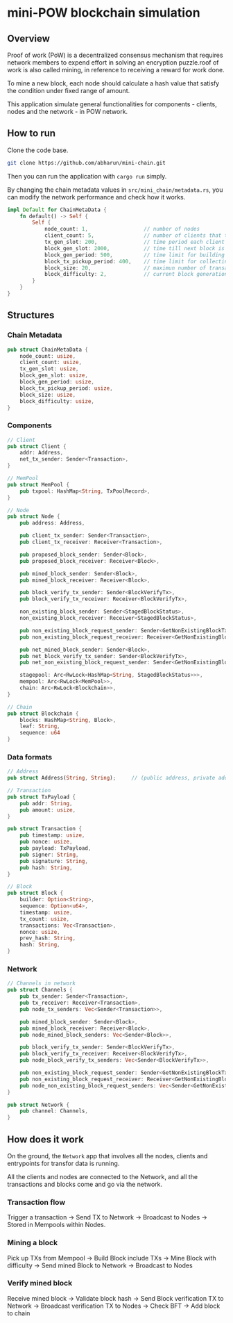 # mini-POW blockchain simulation

## Overview

Proof of work (PoW) is a decentralized consensus mechanism that requires network members to expend effort in solving an encryption puzzle.roof of work is also called mining, in reference to receiving a reward for work done.

To mine a new block, each node should calculate a hash value that satisfy the condition under fixed range of amount.

This application simulate general functionalities for components - clients, nodes and the network - in POW network.

## How to run

Clone the code base.

```bash
git clone https://github.com/abharun/mini-chain.git
```

Then you can run the application with `cargo run` simply.

By changing the chain metadata values in `src/mini_chain/metadata.rs`, you can modify the network performance and check how it works.

```rust
impl Default for ChainMetaData {
    fn default() -> Self {
        Self {
            node_count: 1,                  // number of nodes
            client_count: 5,                // number of clients that trigger transactions
            tx_gen_slot: 200,               // time period each client trigger a new transaction
            block_gen_slot: 2000,           // time till next block is generated (not mined yet)
            block_gen_period: 500,          // time limit for building a block
            block_tx_pickup_period: 400,    // time limit for collecting transactions from mempool
            block_size: 20,                 // maximun number of transactions in one block
            block_difficulty: 2,            // current block generation difficulty
        }
    }
}
```

## Structures

### Chain Metadata

```rust
pub struct ChainMetaData {
    node_count: usize,
    client_count: usize,
    tx_gen_slot: usize,
    block_gen_slot: usize,
    block_gen_period: usize,
    block_tx_pickup_period: usize,
    block_size: usize,
    block_difficulty: usize,
}
```

### Components

```rust
// Client
pub struct Client {
    addr: Address,
    net_tx_sender: Sender<Transaction>,
}
```

```rust
// MemPool
pub struct MemPool {
    pub txpool: HashMap<String, TxPoolRecord>,
}
```

```rust
// Node
pub struct Node {
    pub address: Address,

    pub client_tx_sender: Sender<Transaction>,
    pub client_tx_receiver: Receiver<Transaction>,

    pub proposed_block_sender: Sender<Block>,
    pub proposed_block_receiver: Receiver<Block>,

    pub mined_block_sender: Sender<Block>,
    pub mined_block_receiver: Receiver<Block>,

    pub block_verify_tx_sender: Sender<BlockVerifyTx>,
    pub block_verify_tx_receiver: Receiver<BlockVerifyTx>,

    non_existing_block_sender: Sender<StagedBlockStatus>,
    non_existing_block_receiver: Receiver<StagedBlockStatus>,

    pub non_existing_block_request_sender: Sender<GetNonExistingBlockTx>,
    pub non_existing_block_request_receiver: Receiver<GetNonExistingBlockTx>,

    pub net_mined_block_sender: Sender<Block>,
    pub net_block_verify_tx_sender: Sender<BlockVerifyTx>,
    pub net_non_existing_block_request_sender: Sender<GetNonExistingBlockTx>,

    stagepool: Arc<RwLock<HashMap<String, StagedBlockStatus>>>,
    mempool: Arc<RwLock<MemPool>>,
    chain: Arc<RwLock<Blockchain>>,
}
```

```rust
// Chain
pub struct Blockchain {
    blocks: HashMap<String, Block>,
    leaf: String,
    sequence: u64
}
```

### Data formats

```rust
// Address
pub struct Address(String, String);     // (public address, private address)
```

```rust
// Transaction
pub struct TxPayload {
    pub addr: String,
    pub amount: usize,
}

pub struct Transaction {
    pub timestamp: usize,
    pub nonce: usize,
    pub payload: TxPayload,
    pub signer: String,
    pub signature: String,
    pub hash: String,
}
```

```rust
// Block
pub struct Block {
    builder: Option<String>,
    sequence: Option<u64>,
    timestamp: usize,
    tx_count: usize,
    transactions: Vec<Transaction>,
    nonce: usize,
    prev_hash: String,
    hash: String,
}
```

### Network

```rust
// Channels in network
pub struct Channels {
    pub tx_sender: Sender<Transaction>,
    pub tx_receiver: Receiver<Transaction>,
    pub node_tx_senders: Vec<Sender<Transaction>>,

    pub mined_block_sender: Sender<Block>,
    pub mined_block_receiver: Receiver<Block>,
    pub node_mined_block_senders: Vec<Sender<Block>>,

    pub block_verify_tx_sender: Sender<BlockVerifyTx>,
    pub block_verify_tx_receiver: Receiver<BlockVerifyTx>,
    pub node_block_verify_tx_senders: Vec<Sender<BlockVerifyTx>>,

    pub non_existing_block_request_sender: Sender<GetNonExistingBlockTx>,
    pub non_existing_block_request_receiver: Receiver<GetNonExistingBlockTx>,
    pub node_non_existing_block_request_senders: Vec<Sender<GetNonExistingBlockTx>>,
}

pub struct Network {
    pub channel: Channels,
}
```

## How does it work

On the ground, the `Network` app that involves all the nodes, clients and entrypoints for transfor data is running.

All the clients and nodes are connected to the Network, and all the transactions and blocks come and go via the network.

### Transaction flow

Trigger a transaction -> Send TX to Network -> Broadcast to Nodes -> Stored in Mempools within Nodes.

### Mining a block

Pick up TXs from Mempool -> Build Block include TXs -> Mine Block with difficulty -> Send mined Block to Network -> Broadcast to Nodes

### Verify mined block

Receive mined block -> Validate block hash -> Send Block verification TX to Network -> Broadcast verification TX to Nodes -> Check BFT -> Add block to chain

